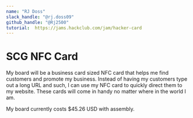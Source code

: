 ```yaml
---
name: "RJ Doss"
slack_handle: "@rj.doss09"
github_handle: "@Rj2500"
tutorial:  https://jams.hackclub.com/jam/hacker-card
---
```


# SCG NFC Card

My board will be a business card sized NFC card that helps me find customers and promote my business. Instead of having my customers type out a long URL and such, I can use my NFC card to quickly direct them to my website. These cards will come in handy no matter where in the world I am.

My board currently costs $45.26 USD with assembly.

<!-- Tell us a little bit about your design process. What were some challenges? What helped? ***Totally optional*** -->
